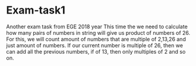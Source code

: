 # Exam-task1
Another exam task from EGE 2018 year
This time the we need to calculate how many pairs of numbers in string will give us product of numbers of 26.  For this, we will count amount of numbers that are multiple of 2,13,26 and just amount of numbers. If our current number is multiple of 26, then we can add all the previous numbers, if of 13, then only multiples of 2 and so on.

